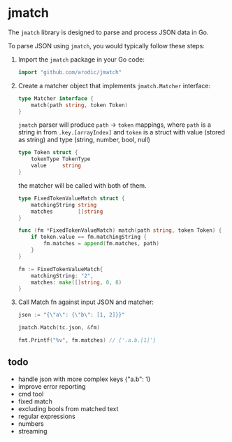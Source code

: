 # jmatch

The `jmatch` library is designed to parse and process JSON data in Go.

To parse JSON using `jmatch`, you would typically follow these steps:

1. Import the `jmatch` package in your Go code:
    ```go
    import "github.com/arodic/jmatch"
    ```

2. Create a matcher object that implements `jmatch.Matcher` interface:
    ```go
    type Matcher interface {
        match(path string, token Token)
    }
    ```

    `jmatch` parser will produce `path` -> `token` mappings, where `path` is a string in from `.key.[arrayIndex]` and `token` is a struct with value (stored as string) and type (string, number, bool, null)
    ```go
    type Token struct {
        tokenType TokenType
        value     string
    }
    ```
    the matcher will be called with both of them.

    ```go
    type FixedTokenValueMatch struct {
        matchingString string
        matches        []string
    }

    func (fm *FixedTokenValueMatch) match(path string, token Token) {
	    if token.value == fm.matchingString {
            fm.matches = append(fm.matches, path)
        }
    }

    fm := FixedTokenValueMatch{
        matchingString: "2",
        matches: make([]string, 0, 8)
    }
    ```

3. Call Match fn against input JSON and matcher:
    ```go
    json := "{\"a\": {\"b\": [1, 2]}}"

    jmatch.Match(tc.json, &fm)

    fmt.Printf("%v", fm.matches) // {'.a.b.[1]'}
    ```


## todo

- handle json with more complex keys {"a.b": 1}
- improve error reporting
- cmd tool
- fixed match
- excluding bools from matched text
- regular expressions
- numbers
- streaming